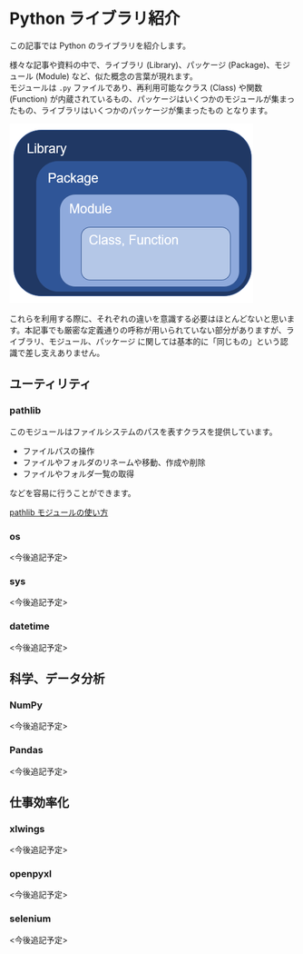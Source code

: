# Python ライブラリ紹介  

この記事では Python のライブラリを紹介します。  

様々な記事や資料の中で、ライブラリ (Library)、パッケージ (Package)、モジュール (Module) など、似た概念の言葉が現れます。  
モジュールは `.py` ファイルであり、再利用可能なクラス (Class) や関数 (Function) が内蔵されているもの、パッケージはいくつかのモジュールが集まったもの、ライブラリはいくつかのパッケージが集まったもの となります。  

![](./pictures/Python_lib_pkg_mdl.png)

これらを利用する際に、それぞれの違いを意識する必要はほとんどないと思います。本記事でも厳密な定義通りの呼称が用いられていない部分がありますが、ライブラリ、モジュール、パッケージ に関しては基本的に「同じもの」という認識で差し支えありません。  

## ユーティリティ  

### pathlib  

このモジュールはファイルシステムのパスを表すクラスを提供しています。  

- ファイルパスの操作  
- ファイルやフォルダのリネームや移動、作成や削除  
- ファイルやフォルダ一覧の取得  

などを容易に行うことができます。  

[pathlib モジュールの使い方](./pathlibモジュールのつかいかた.ipynb)

### os  

<今後追記予定>  

### sys  

<今後追記予定>  

### datetime  

<今後追記予定>  

## 科学、データ分析  

### NumPy  

<今後追記予定>  

### Pandas  

<今後追記予定>  

## 仕事効率化  

### xlwings  

<今後追記予定>  

### openpyxl  

<今後追記予定>  

### selenium  

<今後追記予定>  
